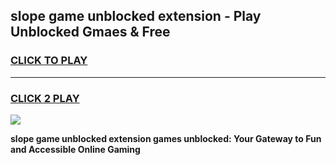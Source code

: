 
## slope game unblocked extension - Play Unblocked Gmaes & Free
<h3>
<a href="https://premium.freeplayer.one?title=slope_game_unblocked_extension&ref=20F">CLICK TO PLAY</a></h3>
<hr>

<h3>
<a href="https://premium.freeplayer.one?title=slope_game_unblocked_extension&ref=20F">CLICK 2 PLAY</a>
  
</h3>

<a href="https://premium.freeplayer.one?title=slope_game_unblocked_extension&ref=20F/"><img src="https://clearcache.store/games.png"></a>


**slope game unblocked extension games unblocked: Your Gateway to Fun and Accessible Online Gaming**
